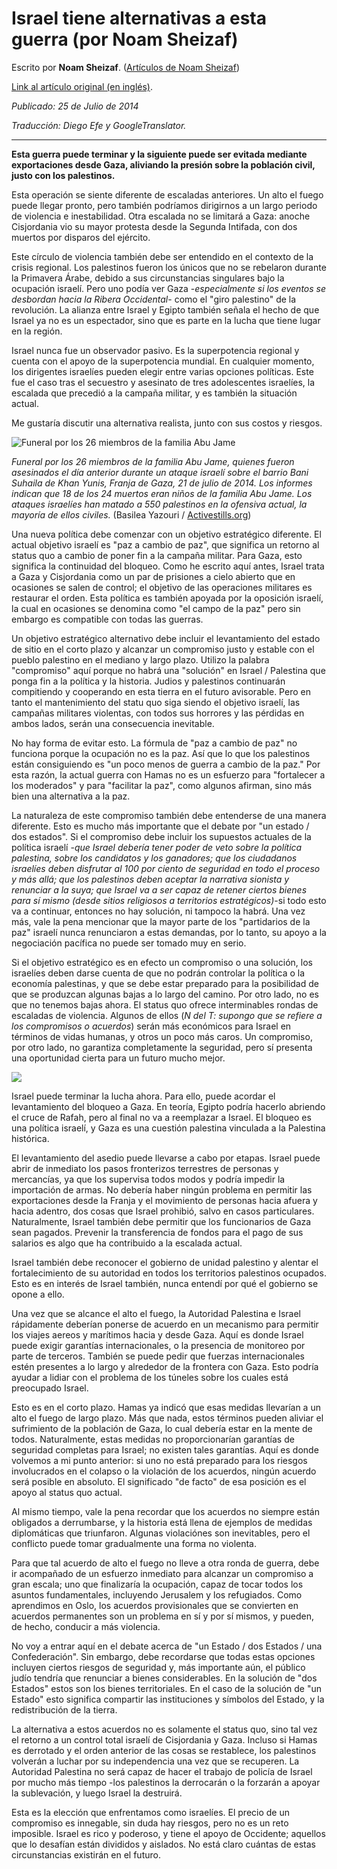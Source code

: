 # Israel tiene alternativas a esta guerra (por Noam Sheizaf)

Escrito por **Noam Sheizaf**. ([Artículos de Noam
Sheizaf](http://972mag.com/author/noams/))

[Link al artículo original (en
inglés)](http://972mag.com/israel-has-alternatives-to-this-war/94325/).

*Publicado: 25 de Julio de 2014*

*Traducción: Diego Efe y GoogleTranslator.*

--------

**Esta guerra puede terminar y la siguiente puede ser evitada mediante
exportaciones desde Gaza, aliviando la presión sobre la población civil,
justo con los palestinos.**

Esta operación se siente diferente de escaladas anteriores. Un alto el
fuego puede llegar pronto, pero también podríamos dirigirnos a un largo
periodo de violencia e inestabilidad. Otra escalada no se limitará a
Gaza: anoche Cisjordania vio su mayor protesta desde la Segunda
Intifada, con dos muertos por disparos del ejército.

Este círculo de violencia también debe ser entendido en el contexto de
la crisis regional. Los palestinos fueron los únicos que no se rebelaron
durante la Primavera Árabe, debido a sus circunstancias singulares bajo
la ocupación israelí. Pero uno podía ver Gaza -*especialmente si los
eventos se desbordan hacia la Ribera Occidental*- como el \"giro
palestino\" de la revolución. La alianza entre Israel y Egipto también
señala el hecho de que Israel ya no es un espectador, sino que es parte
en la lucha que tiene lugar en la región.

Israel nunca fue un observador pasivo. Es la superpotencia regional y
cuenta con el apoyo de la superpotencia mundial. En cualquier momento,
los dirigentes israelíes pueden elegir entre varias opciones políticas.
Este fue el caso tras el secuestro y asesinato de tres adolescentes
israelíes, la escalada que precedió a la campaña militar, y es también
la situación actual.

Me gustaría discutir una alternativa realista, junto con sus costos y
riesgos.

![Funeral por los 26 miembros de la familia Abu
Jame](https://farm9.staticflickr.com/8635/16106408758_9f34e12ae5_o.jpg)

*Funeral por los 26 miembros de la familia Abu Jame, quienes fueron
asesinados el día anterior durante un ataque israelí sobre el barrio
Bani Suhaila de Khan Yunis, Franja de Gaza, 21 de julio de 2014. Los
informes indican que 18 de los 24 muertos eran niños de la familia Abu
Jame. Los ataques israelíes han matado a 550 palestinos en la ofensiva
actual, la mayoría de ellos civiles.* (Basilea Yazouri /
[Activestills.org](http://activestills.org/))

Una nueva política debe comenzar con un objetivo estratégico diferente.
El actual objetivo israelí es \"paz a cambio de paz\", que significa un
retorno al status quo a cambio de poner fin a la campaña militar. Para
Gaza, esto significa la continuidad del bloqueo. Como he escrito aquí
antes, Israel trata a Gaza y Cisjordania como un par de prisiones a
cielo abierto que en ocasiones se salen de control; el objetivo de las
operaciones militares es restaurar el orden. Esta política es también
apoyada por la oposición israelí, la cual en ocasiones se denomina como
\"el campo de la paz\" pero sin embargo es compatible con todas las
guerras.

Un objetivo estratégico alternativo debe incluir el levantamiento del
estado de sitio en el corto plazo y alcanzar un compromiso justo y
estable con el pueblo palestino en el mediano y largo plazo. Utilizo la
palabra \"compromiso\" aquí porque no habrá una \"solución\" en Israel /
Palestina que ponga fin a la política y la historia. Judios y palestinos
continuarán compitiendo y cooperando en esta tierra en el futuro
avisorable. Pero en tanto el mantenimiento del statu quo siga siendo el
objetivo israelí, las campañas militares violentas, con todos sus
horrores y las pérdidas en ambos lados, serán una consecuencia
inevitable.

No hay forma de evitar esto. La fórmula de \"paz a cambio de paz\" no
funciona porque la ocupación no es la paz. Así que lo que los palestinos
están consiguiendo es \"un poco menos de guerra a cambio de la paz.\"
Por esta razón, la actual guerra con Hamas no es un esfuerzo para
\"fortalecer a los moderados\" y para \"facilitar la paz\", como algunos
afirman, sino más bien una alternativa a la paz.

La naturaleza de este compromiso también debe entenderse de una manera
diferente. Esto es mucho más importante que el debate por \"un estado /
dos estados\". Si el compromiso debe incluir los supuestos actuales de
la política israelí -*que Israel debería tener poder de veto sobre la
política palestina, sobre los candidatos y los ganadores; que los
ciudadanos israelíes deben disfrutar al 100 por ciento de seguridad en
todo el proceso y más allá; que los palestinos deben aceptar la
narrativa sionista y renunciar a la suya; que Israel va a ser capaz de
retener ciertos bienes para sí mismo (desde sitios religiosos a
territorios estratégicos)*-si todo esto va a continuar, entonces no hay
solución, ni tampoco la habrá. Una vez más, vale la pena mencionar que
la mayor parte de los \"partidarios de la paz\" israelí nunca
renunciaron a estas demandas, por lo tanto, su apoyo a la negociación
pacífica no puede ser tomado muy en serio.

Si el objetivo estratégico es en efecto un compromiso o una solución,
los israelíes deben darse cuenta de que no podrán controlar la política
o la economía palestinas, y que se debe estar preparado para la
posibilidad de que se produzcan algunas bajas a lo largo del camino. Por
otro lado, no es que no tenemos bajas ahora. El status quo ofrece
interminables rondas de escaladas de violencia. Algunos de ellos (*N del
T: supongo que se refiere a los compromisos o acuerdos*) serán más
económicos para Israel en términos de vidas humanas, y otros un poco más
caros. Un compromiso, por otro lado, no garantiza completamente la
seguridad, pero sí presenta una oportunidad cierta para un futuro mucho
mejor.

![](https://farm8.staticflickr.com/7462/16106617720_fa415005cd_o.jpg)

Israel puede terminar la lucha ahora. Para ello, puede acordar el
levantamiento del bloqueo a Gaza. En teoría, Egipto podría hacerlo
abriendo el cruce de Rafah, pero al final no va a reemplazar a Israel.
El bloqueo es una política israelí, y Gaza es una cuestión palestina
vinculada a la Palestina histórica.

El levantamiento del asedio puede llevarse a cabo por etapas. Israel
puede abrir de inmediato los pasos fronterizos terrestres de personas y
mercancías, ya que los supervisa todos modos y podría impedir la
importación de armas. No debería haber ningún problema en permitir las
exportaciones desde la Franja y el movimiento de personas hacia afuera y
hacia adentro, dos cosas que Israel prohibió, salvo en casos
particulares. Naturalmente, Israel también debe permitir que los
funcionarios de Gaza sean pagados. Prevenir la transferencia de fondos
para el pago de sus salarios es algo que ha contribuido a la escalada
actual.

Israel también debe reconocer el gobierno de unidad palestino y alentar
el fortalecimiento de su autoridad en todos los territorios palestinos
ocupados. Esto es en interés de Israel también, nunca entendí por qué el
gobierno se opone a ello.

Una vez que se alcance el alto el fuego, la Autoridad Palestina e Israel
rápidamente deberían ponerse de acuerdo en un mecanismo para permitir
los viajes aereos y marítimos hacia y desde Gaza. Aquí es donde Israel
puede exigir garantías internacionales, o la presencia de monitoreo por
parte de terceros. También se puede pedir que fuerzas internacionales
estén presentes a lo largo y alrededor de la frontera con Gaza. Esto
podría ayudar a lidiar con el problema de los túneles sobre los cuales
está preocupado Israel.

Esto es en el corto plazo. Hamas ya indicó que esas medidas llevarían a
un alto el fuego de largo plazo. Más que nada, estos términos pueden
aliviar el sufrimiento de la población de Gaza, lo cual debería estar en
la mente de todos. Naturalmente, estas medidas no proporcionarían
garantías de seguridad completas para Israel; no existen tales
garantías. Aquí es donde volvemos a mi punto anterior: si uno no está
preparado para los riesgos involucrados en el colapso o la violación de
los acuerdos, ningún acuerdo será posible en absoluto. El significado
\"de facto\" de esa posición es el apoyo al status quo actual.

Al mismo tiempo, vale la pena recordar que los acuerdos no siempre están
obligados a derrumbarse, y la historia está llena de ejemplos de medidas
diplomáticas que triunfaron. Algunas violaciónes son inevitables, pero
el conflicto puede tomar gradualmente una forma no violenta.

Para que tal acuerdo de alto el fuego no lleve a otra ronda de guerra,
debe ir acompañado de un esfuerzo inmediato para alcanzar un compromiso
a gran escala; uno que finalizaría la ocupación, capaz de tocar todos
los asuntos fundamentales, incluyendo Jerusalem y los refugiados. Como
aprendimos en Oslo, los acuerdos provisionales que se convierten en
acuerdos permanentes son un problema en sí y por sí mismos, y pueden, de
hecho, conducir a más violencia.

No voy a entrar aquí en el debate acerca de \"un Estado / dos Estados /
una Confederación\". Sin embargo, debe recordarse que todas estas
opciones incluyen ciertos riesgos de seguridad y, más importante aún, el
público judío tendría que renunciar a bienes considerables. En la
solución de \"dos Estados\" estos son los bienes territoriales. En el
caso de la solución de \"un Estado\" esto significa compartir las
instituciones y símbolos del Estado, y la redistribución de la tierra.

La alternativa a estos acuerdos no es solamente el status quo, sino tal
vez el retorno a un control total israelí de Cisjordania y Gaza. Incluso
si Hamas es derrotado y el orden anterior de las cosas se restablece,
los palestinos volverán a luchar por su independencia una vez que se
recuperen. La Autoridad Palestina no será capaz de hacer el trabajo de
policía de Israel por mucho más tiempo -los palestinos la derrocarán o
la forzarán a apoyar la sublevación, y luego Israel la destruirá.

Esta es la elección que enfrentamos como israelíes. El precio de un
compromiso es innegable, sin duda hay riesgos, pero no es un reto
imposible. Israel es rico y poderoso, y tiene el apoyo de Occidente;
aquellos que lo desafían están divididos y aislados. No está claro
cuántas de estas circunstancias existirán en el futuro.



